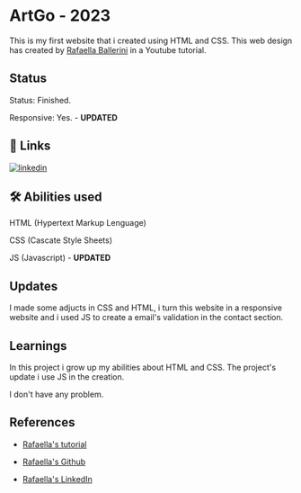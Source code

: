 
# ArtGo  - 2023

This is my first website that i created using HTML and CSS. This web design has created by [Rafaella Ballerini](https://www.youtube.com/user/RafaellaBallerini) in a Youtube tutorial.
## Status

Status: Finished.

Responsive: Yes. - **UPDATED**
## 🔗 Links
[![linkedin](https://img.shields.io/badge/linkedin-0A66C2?style=for-the-badge&logo=linkedin&logoColor=white)](https://www.linkedin.com/in/wesllen-ara%C3%BAjo-66327930a/)


## 🛠 Abilities used
HTML (Hypertext Markup Lenguage)

CSS (Cascate Style Sheets)

JS (Javascript) - **UPDATED**

## Updates

I made some adjucts in CSS and HTML, i turn this website in a responsive website and i used JS to create a email's validation in the contact section.


## Learnings

In this project i grow up my abilities about HTML and CSS. The project's update i use JS in the creation.

I don't have any problem.


## References

 - [Rafaella's tutorial](https://www.youtube.com/watch?v=llF6vD-RljE)

- [Rafaella's Github](https://github.com/rafaballerini)

- [Rafaella's LinkedIn](https://www.linkedin.com/in/rafaellaballerini/?originalSubdomain=br)
